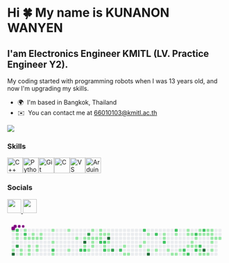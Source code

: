 Hi 🍀 My name is KUNANON WANYEN
===============================

I'am Electronics Engineer KMITL (LV. Practice Engineer Y2).
-----------------------------------------------------------

My coding started with programming robots when I was 13 years old, and now I'm upgrading my skills.

* 🌍  I'm based in Bangkok, Thailand
* ✉️  You can contact me at [66010103@kmitl.ac.th](mailto:66010103@kmitl.ac.th)

<a href="https://www.github.com/EARTHISALWAYSHAPPY" target="_blank" rel="noreferrer"><img
src="https://img.shields.io/github/followers/EARTHISALWAYSHAPPY?logo=github&style=for-the-badge&color=3382ed&labelColor=000000" /></a>

### Skills


<p align="left">
<a href="https://docs.microsoft.com/en-us/cpp/?view=msvc-170" target="_blank" rel="noreferrer"><img src="https://raw.githubusercontent.com/danielcranney/readme-generator/main/public/icons/skills/cplusplus-colored.svg" width="36" height="36" alt="C++" /></a><a href="https://www.python.org/" target="_blank" rel="noreferrer"><img src="https://raw.githubusercontent.com/danielcranney/readme-generator/main/public/icons/skills/python-colored.svg" width="36" height="36" alt="Python" /></a><a href="https://git-scm.com/" target="_blank" rel="noreferrer"><img src="https://raw.githubusercontent.com/danielcranney/readme-generator/main/public/icons/skills/git-colored.svg" width="36" height="36" alt="Git" /></a><a href="https://docs.microsoft.com/en-us/cpp/?view=msvc-170" target="_blank" rel="noreferrer"><img src="https://raw.githubusercontent.com/danielcranney/readme-generator/main/public/icons/skills/c-colored.svg" width="36" height="36" alt="C" /></a><a href="https://code.visualstudio.com/" target="_blank" rel="noreferrer"><img src="https://raw.githubusercontent.com/danielcranney/readme-generator/main/public/icons/skills/visualstudiocode.svg" width="36" height="36" alt="VS Code" /></a><a href="https://store.arduino.cc/?gclid=Cj0KCQjw2eilBhCCARIsAG0Pf8uueBifykWcsSS4LPESeGQfxGVKJYnzV7bz471XfknQJy_1VINVWM8aAkLtEALw_wcB" target="_blank" rel="noreferrer"><img src="https://raw.githubusercontent.com/danielcranney/readme-generator/main/public/icons/skills/arduino-colored.svg" width="36" height="36" alt="Arduino" /></a>
</p>


### Socials

<p align="left"> <a href="https://discord.com/users/worldddd" target="_blank" rel="noreferrer"> <picture> <source media="(prefers-color-scheme: dark)" srcset="https://raw.githubusercontent.com/danielcranney/readme-generator/main/public/icons/socials/discord-dark.svg" /> <source media="(prefers-color-scheme: light)" srcset="https://raw.githubusercontent.com/danielcranney/readme-generator/main/public/icons/socials/discord.svg" /> <img src="https://raw.githubusercontent.com/danielcranney/readme-generator/main/public/icons/socials/discord.svg" width="32" height="32" /> </picture> </a> <a href="https://www.github.com/EARTHISALWAYSHAPPY" target="_blank" rel="noreferrer"> <picture> <source media="(prefers-color-scheme: dark)" srcset="https://raw.githubusercontent.com/danielcranney/readme-generator/main/public/icons/socials/github-dark.svg" /> <source media="(prefers-color-scheme: light)" srcset="https://raw.githubusercontent.com/danielcranney/readme-generator/main/public/icons/socials/github.svg" /> <img src="https://raw.githubusercontent.com/danielcranney/readme-generator/main/public/icons/socials/github.svg" width="32" height="32" /> </picture> </a></p>


<svg viewBox="-16 -32 880 192" width="880" height="192" xmlns="http://www.w3.org/2000/svg"><style>@keyframes c0{.18%{fill:var(--c1)}.2%,to{fill:var(--ce)}}@keyframes c1{44.43%{fill:var(--c1)}44.45%,to{fill:var(--ce)}}@keyframes c2{97.26%{fill:var(--c4)}97.28%,to{fill:var(--ce)}}@keyframes c3{72.11%{fill:var(--c2)}72.13%,to{fill:var(--ce)}}@keyframes c4{.57%{fill:var(--c1)}.59%,to{fill:var(--ce)}}@keyframes c5{.77%{fill:var(--c1)}.79%,to{fill:var(--ce)}}@keyframes c6{72.89%{fill:var(--c3)}72.91%,to{fill:var(--ce)}}@keyframes c7{4.28%{fill:var(--c1)}4.3%,to{fill:var(--ce)}}@keyframes c8{4.47%{fill:var(--c1)}4.49%,to{fill:var(--ce)}}@keyframes c9{3.11%{fill:var(--c1)}3.13%,to{fill:var(--ce)}}@keyframes ca{71.53%{fill:var(--c2)}71.55%,to{fill:var(--ce)}}@keyframes cb{1.16%{fill:var(--c1)}1.18%,to{fill:var(--ce)}}@keyframes cc{1.35%{fill:var(--c1)}1.37%,to{fill:var(--ce)}}@keyframes cd{5.25%{fill:var(--c1)}5.27%,to{fill:var(--ce)}}@keyframes ce{5.06%{fill:var(--c1)}5.08%,to{fill:var(--ce)}}@keyframes cf{4.86%{fill:var(--c1)}4.88%,to{fill:var(--ce)}}@keyframes cg{2.52%{fill:var(--c1)}2.54%,to{fill:var(--ce)}}@keyframes ch{1.55%{fill:var(--c1)}1.57%,to{fill:var(--ce)}}@keyframes ci{1.74%{fill:var(--c1)}1.76%,to{fill:var(--ce)}}@keyframes cj{5.64%{fill:var(--c1)}5.66%,to{fill:var(--ce)}}@keyframes ck{5.84%{fill:var(--c1)}5.86%,to{fill:var(--ce)}}@keyframes cl{2.13%{fill:var(--c1)}2.15%,to{fill:var(--ce)}}@keyframes cm{1.94%{fill:var(--c1)}1.96%,to{fill:var(--ce)}}@keyframes cn{14.22%{fill:var(--c1)}14.24%,to{fill:var(--ce)}}@keyframes co{14.8%{fill:var(--c1)}14.82%,to{fill:var(--ce)}}@keyframes cp{69.39%{fill:var(--c2)}69.41%,to{fill:var(--ce)}}@keyframes cq{6.81%{fill:var(--c1)}6.83%,to{fill:var(--ce)}}@keyframes cr{13.44%{fill:var(--c1)}13.46%,to{fill:var(--ce)}}@keyframes cs{7.79%{fill:var(--c1)}7.81%,to{fill:var(--ce)}}@keyframes ct{12.66%{fill:var(--c1)}12.68%,to{fill:var(--ce)}}@keyframes cu{68.02%{fill:var(--c2)}68.04%,to{fill:var(--ce)}}@keyframes cv{12.27%{fill:var(--c1)}12.29%,to{fill:var(--ce)}}@keyframes cw{81.08%{fill:var(--c4)}81.1%,to{fill:var(--ce)}}@keyframes cx{8.76%{fill:var(--c1)}8.78%,to{fill:var(--ce)}}@keyframes cy{67.83%{fill:var(--c2)}67.85%,to{fill:var(--ce)}}@keyframes cz{76.99%{fill:var(--c3)}77.01%,to{fill:var(--ce)}}@keyframes c10{12.08%{fill:var(--c1)}12.1%,to{fill:var(--ce)}}@keyframes c11{16.95%{fill:var(--c1)}16.97%,to{fill:var(--ce)}}@keyframes c12{11.49%{fill:var(--c1)}11.51%,to{fill:var(--ce)}}@keyframes c13{9.54%{fill:var(--c1)}9.56%,to{fill:var(--ce)}}@keyframes c14{9.35%{fill:var(--c1)}9.37%,to{fill:var(--ce)}}@keyframes c15{9.15%{fill:var(--c1)}9.17%,to{fill:var(--ce)}}@keyframes c16{9.74%{fill:var(--c1)}9.76%,to{fill:var(--ce)}}@keyframes c17{11.1%{fill:var(--c1)}11.12%,to{fill:var(--ce)}}@keyframes c18{10.13%{fill:var(--c1)}10.15%,to{fill:var(--ce)}}@keyframes c19{9.93%{fill:var(--c1)}9.95%,to{fill:var(--ce)}}@keyframes c1a{66.27%{fill:var(--c2)}66.29%,to{fill:var(--ce)}}@keyframes c1b{10.32%{fill:var(--c1)}10.34%,to{fill:var(--ce)}}@keyframes c1c{66.07%{fill:var(--c2)}66.09%,to{fill:var(--ce)}}@keyframes c1d{17.92%{fill:var(--c1)}17.94%,to{fill:var(--ce)}}@keyframes c1e{66.85%{fill:var(--c2)}66.87%,to{fill:var(--ce)}}@keyframes c1f{10.52%{fill:var(--c1)}10.54%,to{fill:var(--ce)}}@keyframes c1g{79.72%{fill:var(--c4)}79.74%,to{fill:var(--ce)}}@keyframes c1h{18.31%{fill:var(--c1)}18.33%,to{fill:var(--ce)}}@keyframes c1i{19.09%{fill:var(--c1)}19.11%,to{fill:var(--ce)}}@keyframes c1j{78.94%{fill:var(--c3)}78.96%,to{fill:var(--ce)}}@keyframes c1k{64.9%{fill:var(--c2)}64.92%,to{fill:var(--ce)}}@keyframes c1l{20.85%{fill:var(--c1)}20.87%,to{fill:var(--ce)}}@keyframes c1m{20.07%{fill:var(--c1)}20.09%,to{fill:var(--ce)}}@keyframes c1n{20.26%{fill:var(--c1)}20.28%,to{fill:var(--ce)}}@keyframes c1o{22.41%{fill:var(--c1)}22.43%,to{fill:var(--ce)}}@keyframes c1p{62.76%{fill:var(--c2)}62.78%,to{fill:var(--ce)}}@keyframes c1q{22.02%{fill:var(--c1)}22.04%,to{fill:var(--ce)}}@keyframes c1r{37.03%{fill:var(--c1)}37.05%,to{fill:var(--ce)}}@keyframes c1s{22.99%{fill:var(--c1)}23.01%,to{fill:var(--ce)}}@keyframes c1t{84.79%{fill:var(--c4)}84.81%,to{fill:var(--ce)}}@keyframes c1u{60.42%{fill:var(--c2)}60.44%,to{fill:var(--ce)}}@keyframes c1v{23.38%{fill:var(--c1)}23.4%,to{fill:var(--ce)}}@keyframes c1w{35.86%{fill:var(--c1)}35.88%,to{fill:var(--ce)}}@keyframes c1x{36.05%{fill:var(--c1)}36.07%,to{fill:var(--ce)}}@keyframes c1y{61.2%{fill:var(--c2)}61.22%,to{fill:var(--ce)}}@keyframes c1z{23.97%{fill:var(--c1)}23.99%,to{fill:var(--ce)}}@keyframes c20{24.36%{fill:var(--c1)}24.38%,to{fill:var(--ce)}}@keyframes c21{59.25%{fill:var(--c2)}59.27%,to{fill:var(--ce)}}@keyframes c22{35.27%{fill:var(--c1)}35.29%,to{fill:var(--ce)}}@keyframes c23{24.55%{fill:var(--c1)}24.57%,to{fill:var(--ce)}}@keyframes c24{25.72%{fill:var(--c1)}25.74%,to{fill:var(--ce)}}@keyframes c25{55.55%{fill:var(--c2)}55.57%,to{fill:var(--ce)}}@keyframes c26{24.94%{fill:var(--c1)}24.96%,to{fill:var(--ce)}}@keyframes c27{32.93%{fill:var(--c1)}32.95%,to{fill:var(--ce)}}@keyframes c28{32.74%{fill:var(--c1)}32.76%,to{fill:var(--ce)}}@keyframes c29{26.31%{fill:var(--c1)}26.33%,to{fill:var(--ce)}}@keyframes c2a{55.94%{fill:var(--c2)}55.96%,to{fill:var(--ce)}}@keyframes c2b{32.54%{fill:var(--c1)}32.56%,to{fill:var(--ce)}}@keyframes c2c{32.15%{fill:var(--c1)}32.17%,to{fill:var(--ce)}}@keyframes c2d{26.5%{fill:var(--c1)}26.52%,to{fill:var(--ce)}}@keyframes c2e{57.3%{fill:var(--c2)}57.32%,to{fill:var(--ce)}}@keyframes c2f{27.09%{fill:var(--c1)}27.11%,to{fill:var(--ce)}}@keyframes c2g{26.7%{fill:var(--c1)}26.72%,to{fill:var(--ce)}}@keyframes c2h{54.96%{fill:var(--c2)}54.98%,to{fill:var(--ce)}}@keyframes c2i{33.52%{fill:var(--c1)}33.54%,to{fill:var(--ce)}}@keyframes c2j{27.48%{fill:var(--c1)}27.5%,to{fill:var(--ce)}}@keyframes c2k{54.57%{fill:var(--c2)}54.59%,to{fill:var(--ce)}}@keyframes c2l{54.38%{fill:var(--c1)}54.4%,to{fill:var(--ce)}}@keyframes c2m{31.18%{fill:var(--c1)}31.2%,to{fill:var(--ce)}}@keyframes c2n{57.88%{fill:var(--c2)}57.9%,to{fill:var(--ce)}}@keyframes c2o{27.67%{fill:var(--c1)}27.69%,to{fill:var(--ce)}}@keyframes c2p{87.71%{fill:var(--c4)}87.73%,to{fill:var(--ce)}}@keyframes c2q{30.98%{fill:var(--c1)}31%,to{fill:var(--ce)}}@keyframes c2r{28.45%{fill:var(--c1)}28.47%,to{fill:var(--ce)}}@keyframes c2s{27.87%{fill:var(--c1)}27.89%,to{fill:var(--ce)}}@keyframes c2t{30.79%{fill:var(--c1)}30.81%,to{fill:var(--ce)}}@keyframes c2u{28.26%{fill:var(--c1)}28.28%,to{fill:var(--ce)}}@keyframes c2v{28.06%{fill:var(--c1)}28.08%,to{fill:var(--ce)}}@keyframes c2w{29.03%{fill:var(--c1)}29.05%,to{fill:var(--ce)}}@keyframes c2x{30.01%{fill:var(--c1)}30.03%,to{fill:var(--ce)}}@keyframes c2y{30.4%{fill:var(--c1)}30.42%,to{fill:var(--ce)}}@keyframes c2z{29.23%{fill:var(--c1)}29.25%,to{fill:var(--ce)}}@keyframes c30{29.42%{fill:var(--c1)}29.44%,to{fill:var(--ce)}}@keyframes u0{.18%{transform:scale(0,1)}.2%,.57%{transform:scale(.01,1)}.59%,.77%{transform:scale(.02,1)}.79%,1.16%{transform:scale(.04,1)}1.18%,1.35%{transform:scale(.05,1)}1.37%,1.55%{transform:scale(.06,1)}1.57%,1.74%{transform:scale(.07,1)}1.76%,1.94%{transform:scale(.09,1)}1.96%,2.13%{transform:scale(.1,1)}2.15%,2.52%{transform:scale(.11,1)}2.54%,3.11%{transform:scale(.12,1)}3.13%,4.28%{transform:scale(.13,1)}4.3%,4.47%{transform:scale(.15,1)}4.49%,4.86%{transform:scale(.16,1)}4.88%,5.06%{transform:scale(.17,1)}5.08%,5.25%{transform:scale(.18,1)}5.27%,5.64%{transform:scale(.2,1)}5.66%,5.84%{transform:scale(.21,1)}5.86%,6.81%{transform:scale(.22,1)}6.83%,7.79%{transform:scale(.23,1)}7.81%,8.76%{transform:scale(.24,1)}8.78%,9.15%{transform:scale(.26,1)}9.17%,9.35%{transform:scale(.27,1)}9.37%,9.54%{transform:scale(.28,1)}9.56%,9.74%{transform:scale(.29,1)}9.76%,9.93%{transform:scale(.3,1)}10.13%,9.95%{transform:scale(.32,1)}10.15%,10.32%{transform:scale(.33,1)}10.34%,10.52%{transform:scale(.34,1)}10.54%,11.1%{transform:scale(.35,1)}11.12%,11.49%{transform:scale(.37,1)}11.51%,12.08%{transform:scale(.38,1)}12.1%,12.27%{transform:scale(.39,1)}12.29%,12.66%{transform:scale(.4,1)}12.68%,13.44%{transform:scale(.41,1)}13.46%,14.22%{transform:scale(.43,1)}14.24%,14.8%{transform:scale(.44,1)}14.82%,16.95%{transform:scale(.45,1)}16.97%,17.92%{transform:scale(.46,1)}17.94%,18.31%{transform:scale(.48,1)}18.33%,19.09%{transform:scale(.49,1)}19.11%,20.07%{transform:scale(.5,1)}20.09%,20.26%{transform:scale(.51,1)}20.28%,20.85%{transform:scale(.52,1)}20.87%,22.02%{transform:scale(.54,1)}22.04%,22.41%{transform:scale(.55,1)}22.43%,22.99%{transform:scale(.56,1)}23.01%,23.38%{transform:scale(.57,1)}23.4%,23.97%{transform:scale(.59,1)}23.99%,24.36%{transform:scale(.6,1)}24.38%,24.55%{transform:scale(.61,1)}24.57%,24.94%{transform:scale(.62,1)}24.96%,25.72%{transform:scale(.63,1)}25.74%,26.31%{transform:scale(.65,1)}26.33%,26.5%{transform:scale(.66,1)}26.52%,26.7%{transform:scale(.67,1)}26.72%,27.09%{transform:scale(.68,1)}27.11%,27.48%{transform:scale(.7,1)}27.5%,27.67%{transform:scale(.71,1)}27.69%,27.87%{transform:scale(.72,1)}27.89%,28.06%{transform:scale(.73,1)}28.08%,28.26%{transform:scale(.74,1)}28.28%,28.45%{transform:scale(.76,1)}28.47%,29.03%{transform:scale(.77,1)}29.05%,29.23%{transform:scale(.78,1)}29.25%,29.42%{transform:scale(.79,1)}29.44%,30.01%{transform:scale(.8,1)}30.03%,30.4%{transform:scale(.82,1)}30.42%,30.79%{transform:scale(.83,1)}30.81%,30.98%{transform:scale(.84,1)}31%,31.18%{transform:scale(.85,1)}31.2%,32.15%{transform:scale(.87,1)}32.17%,32.54%{transform:scale(.88,1)}32.56%,32.74%{transform:scale(.89,1)}32.76%,32.93%{transform:scale(.9,1)}32.95%,33.52%{transform:scale(.91,1)}33.54%,35.27%{transform:scale(.93,1)}35.29%,35.86%{transform:scale(.94,1)}35.88%,36.05%{transform:scale(.95,1)}36.07%,37.03%{transform:scale(.96,1)}37.05%,44.43%{transform:scale(.98,1)}44.45%,54.38%{transform:scale(.99,1)}54.4%,to{transform:scale(1,1)}}@keyframes u1{54.57%{transform:scale(0,1)}54.59%,54.96%{transform:scale(.05,1)}54.98%,55.55%{transform:scale(.11,1)}55.57%,55.94%{transform:scale(.16,1)}55.96%,57.3%{transform:scale(.21,1)}57.32%,57.88%{transform:scale(.26,1)}57.9%,59.25%{transform:scale(.32,1)}59.27%,60.42%{transform:scale(.37,1)}60.44%,61.2%{transform:scale(.42,1)}61.22%,62.76%{transform:scale(.47,1)}62.78%,64.9%{transform:scale(.53,1)}64.92%,66.07%{transform:scale(.58,1)}66.09%,66.27%{transform:scale(.63,1)}66.29%,66.85%{transform:scale(.68,1)}66.87%,67.83%{transform:scale(.74,1)}67.85%,68.02%{transform:scale(.79,1)}68.04%,69.39%{transform:scale(.84,1)}69.41%,71.53%{transform:scale(.89,1)}71.55%,72.11%{transform:scale(.95,1)}72.13%,to{transform:scale(1,1)}}@keyframes u2{72.89%{transform:scale(0,1)}72.91%,76.99%{transform:scale(.33,1)}77.01%,78.94%{transform:scale(.67,1)}78.96%,to{transform:scale(1,1)}}@keyframes u3{79.72%{transform:scale(0,1)}79.74%,81.08%{transform:scale(.2,1)}81.1%,84.79%{transform:scale(.4,1)}84.81%,87.71%{transform:scale(.6,1)}87.73%,97.26%{transform:scale(.8,1)}97.28%,to{transform:scale(1,1)}}@keyframes s0{0%,99.81%{transform:translate(0,-16px)}.39%{transform:translate(0,16px)}.58%{transform:translate(16px,16px)}.78%{transform:translate(16px,32px)}1.95%{transform:translate(112px,32px)}2.14%{transform:translate(112px,16px)}2.53%{transform:translate(80px,16px)}2.73%{transform:translate(80px,0)}3.31%{transform:translate(32px,0)}4.48%{transform:translate(32px,96px)}4.87%{transform:translate(64px,96px)}5.26%{transform:translate(64px,64px)}5.65%{transform:translate(96px,64px)}5.85%{transform:translate(96px,80px)}46.2%,6.43%{transform:translate(144px,80px)}46.39%,6.63%{transform:translate(144px,96px)}47.37%,7.6%{transform:translate(224px,96px)}7.8%{transform:translate(224px,80px)}8.19%{transform:translate(256px,80px)}8.38%{transform:translate(256px,64px)}9.16%{transform:translate(320px,64px)}11.89%,39.96%,9.55%{transform:translate(320px,32px)}9.94%{transform:translate(352px,32px)}10.14%{transform:translate(352px,16px)}10.53%{transform:translate(384px,16px)}10.72%{transform:translate(384px,0)}11.5%{transform:translate(320px,0)}12.67%{transform:translate(256px,32px)}13.06%{transform:translate(256px,0)}14.23%{transform:translate(160px,0)}14.81%{transform:translate(160px,48px)}16.18%{transform:translate(272px,48px)}16.37%{transform:translate(272px,64px)}16.76%,76.41%{transform:translate(304px,64px)}16.96%{transform:translate(304px,80px)}17.54%{transform:translate(352px,80px)}17.74%,66.47%{transform:translate(352px,64px)}18.13%,18.91%{transform:translate(384px,64px)}18.32%{transform:translate(384px,48px)}18.52%{transform:translate(400px,48px)}18.71%{transform:translate(400px,64px)}19.3%{transform:translate(384px,96px)}20.27%{transform:translate(464px,96px)}20.66%{transform:translate(464px,64px)}20.86%{transform:translate(448px,64px)}21.05%{transform:translate(448px,48px)}22.03%{transform:translate(528px,48px)}22.22%{transform:translate(528px,64px)}22.42%{transform:translate(512px,64px)}22.61%{transform:translate(512px,80px)}24.17%{transform:translate(640px,80px)}24.37%{transform:translate(640px,96px)}24.95%,55.75%{transform:translate(688px,96px)}25.15%{transform:translate(688px,112px)}25.34%{transform:translate(672px,112px)}25.93%{transform:translate(672px,64px)}26.71%,54.78%{transform:translate(736px,64px)}27.1%{transform:translate(736px,32px)}27.29%{transform:translate(752px,32px)}27.49%{transform:translate(752px,16px)}28.07%,28.85%{transform:translate(800px,16px)}28.27%{transform:translate(800px,0)}28.46%{transform:translate(784px,0)}28.65%{transform:translate(784px,16px)}29.04%{transform:translate(800px,32px)}29.43%{transform:translate(832px,32px)}29.63%{transform:translate(832px,48px)}30.02%{transform:translate(800px,48px)}30.41%{transform:translate(800px,80px)}30.6%{transform:translate(784px,80px)}30.8%{transform:translate(784px,96px)}31.58%,53.8%{transform:translate(720px,96px)}32.55%{transform:translate(720px,16px)}32.75%{transform:translate(704px,16px)}32.94%{transform:translate(704px,0)}33.53%{transform:translate(752px,0)}33.72%{transform:translate(752px,-16px)}34.7%{transform:translate(672px,-16px)}35.09%{transform:translate(672px,16px)}35.87%,60.82%{transform:translate(608px,16px)}36.06%{transform:translate(608px,32px)}36.65%{transform:translate(560px,32px)}36.84%{transform:translate(560px,16px)}39.77%{transform:translate(320px,16px)}43.86%{transform:translate(0,32px)}44.44%,97.08%{transform:translate(0,80px)}47.56%{transform:translate(224px,112px)}53.61%{transform:translate(720px,112px)}54.19%{transform:translate(752px,96px)}54.58%{transform:translate(752px,64px)}54.97%{transform:translate(736px,80px)}55.56%{transform:translate(688px,80px)}56.34%{transform:translate(736px,96px)}57.31%{transform:translate(736px,16px)}57.7%{transform:translate(768px,16px)}57.89%{transform:translate(768px,0)}60.23%{transform:translate(576px,0)}60.43%{transform:translate(576px,16px)}61.21%{transform:translate(608px,48px)}61.4%{transform:translate(592px,48px)}61.99%{transform:translate(592px,0)}63.94%{transform:translate(432px,0)}64.91%{transform:translate(432px,80px)}65.11%{transform:translate(416px,80px)}65.5%{transform:translate(416px,48px)}66.28%{transform:translate(352px,48px)}66.67%{transform:translate(368px,64px)}66.86%{transform:translate(368px,80px)}69.4%{transform:translate(160px,80px)}70.18%{transform:translate(160px,16px)}71.54%{transform:translate(48px,16px)}71.73%,99.03%{transform:translate(48px,0)}72.12%,98.64%{transform:translate(16px,0)}72.9%{transform:translate(16px,64px)}77%{transform:translate(304px,16px)}78.17%{transform:translate(400px,16px)}78.95%{transform:translate(400px,80px)}79.14%{transform:translate(384px,80px)}79.73%{transform:translate(384px,32px)}80.9%{transform:translate(288px,32px)}81.09%{transform:translate(288px,48px)}84.21%{transform:translate(544px,48px)}84.8%{transform:translate(544px,96px)}87.52%{transform:translate(768px,96px)}87.72%{transform:translate(768px,80px)}97.27%{transform:translate(0,96px)}97.47%{transform:translate(16px,96px)}99.22%{transform:translate(48px,-16px)}}@keyframes s1{0%,99.81%{transform:translate(16px,-16px)}.19%{transform:translate(0,-16px)}.58%{transform:translate(0,16px)}.78%{transform:translate(16px,16px)}.97%{transform:translate(16px,32px)}2.14%{transform:translate(112px,32px)}2.34%{transform:translate(112px,16px)}2.73%{transform:translate(80px,16px)}2.92%{transform:translate(80px,0)}3.51%{transform:translate(32px,0)}4.68%{transform:translate(32px,96px)}5.07%{transform:translate(64px,96px)}5.46%{transform:translate(64px,64px)}5.85%{transform:translate(96px,64px)}6.04%{transform:translate(96px,80px)}46.39%,6.63%{transform:translate(144px,80px)}46.59%,6.82%{transform:translate(144px,96px)}47.56%,7.8%{transform:translate(224px,96px)}7.99%{transform:translate(224px,80px)}8.38%{transform:translate(256px,80px)}8.58%{transform:translate(256px,64px)}9.36%{transform:translate(320px,64px)}12.09%,40.16%,9.75%{transform:translate(320px,32px)}10.14%{transform:translate(352px,32px)}10.33%{transform:translate(352px,16px)}10.72%{transform:translate(384px,16px)}10.92%{transform:translate(384px,0)}11.7%{transform:translate(320px,0)}12.87%{transform:translate(256px,32px)}13.26%{transform:translate(256px,0)}14.42%{transform:translate(160px,0)}15.01%{transform:translate(160px,48px)}16.37%{transform:translate(272px,48px)}16.57%{transform:translate(272px,64px)}16.96%,76.61%{transform:translate(304px,64px)}17.15%{transform:translate(304px,80px)}17.74%{transform:translate(352px,80px)}17.93%,66.67%{transform:translate(352px,64px)}18.32%,19.1%{transform:translate(384px,64px)}18.52%{transform:translate(384px,48px)}18.71%{transform:translate(400px,48px)}18.91%{transform:translate(400px,64px)}19.49%{transform:translate(384px,96px)}20.47%{transform:translate(464px,96px)}20.86%{transform:translate(464px,64px)}21.05%{transform:translate(448px,64px)}21.25%{transform:translate(448px,48px)}22.22%{transform:translate(528px,48px)}22.42%{transform:translate(528px,64px)}22.61%{transform:translate(512px,64px)}22.81%{transform:translate(512px,80px)}24.37%{transform:translate(640px,80px)}24.56%{transform:translate(640px,96px)}25.15%,55.95%{transform:translate(688px,96px)}25.34%{transform:translate(688px,112px)}25.54%{transform:translate(672px,112px)}26.12%{transform:translate(672px,64px)}26.9%,54.97%{transform:translate(736px,64px)}27.29%{transform:translate(736px,32px)}27.49%{transform:translate(752px,32px)}27.68%{transform:translate(752px,16px)}28.27%,29.04%{transform:translate(800px,16px)}28.46%{transform:translate(800px,0)}28.65%{transform:translate(784px,0)}28.85%{transform:translate(784px,16px)}29.24%{transform:translate(800px,32px)}29.63%{transform:translate(832px,32px)}29.82%{transform:translate(832px,48px)}30.21%{transform:translate(800px,48px)}30.6%{transform:translate(800px,80px)}30.8%{transform:translate(784px,80px)}30.99%{transform:translate(784px,96px)}31.77%,54%{transform:translate(720px,96px)}32.75%{transform:translate(720px,16px)}32.94%{transform:translate(704px,16px)}33.14%{transform:translate(704px,0)}33.72%{transform:translate(752px,0)}33.92%{transform:translate(752px,-16px)}34.89%{transform:translate(672px,-16px)}35.28%{transform:translate(672px,16px)}36.06%,61.01%{transform:translate(608px,16px)}36.26%{transform:translate(608px,32px)}36.84%{transform:translate(560px,32px)}37.04%{transform:translate(560px,16px)}39.96%{transform:translate(320px,16px)}44.05%{transform:translate(0,32px)}44.64%,97.27%{transform:translate(0,80px)}47.76%{transform:translate(224px,112px)}53.8%{transform:translate(720px,112px)}54.39%{transform:translate(752px,96px)}54.78%{transform:translate(752px,64px)}55.17%{transform:translate(736px,80px)}55.75%{transform:translate(688px,80px)}56.53%{transform:translate(736px,96px)}57.5%{transform:translate(736px,16px)}57.89%{transform:translate(768px,16px)}58.09%{transform:translate(768px,0)}60.43%{transform:translate(576px,0)}60.62%{transform:translate(576px,16px)}61.4%{transform:translate(608px,48px)}61.6%{transform:translate(592px,48px)}62.18%{transform:translate(592px,0)}64.13%{transform:translate(432px,0)}65.11%{transform:translate(432px,80px)}65.3%{transform:translate(416px,80px)}65.69%{transform:translate(416px,48px)}66.47%{transform:translate(352px,48px)}66.86%{transform:translate(368px,64px)}67.06%{transform:translate(368px,80px)}69.59%{transform:translate(160px,80px)}70.37%{transform:translate(160px,16px)}71.73%{transform:translate(48px,16px)}71.93%,99.22%{transform:translate(48px,0)}72.32%,98.83%{transform:translate(16px,0)}73.1%{transform:translate(16px,64px)}77.19%{transform:translate(304px,16px)}78.36%{transform:translate(400px,16px)}79.14%{transform:translate(400px,80px)}79.34%{transform:translate(384px,80px)}79.92%{transform:translate(384px,32px)}81.09%{transform:translate(288px,32px)}81.29%{transform:translate(288px,48px)}84.41%{transform:translate(544px,48px)}84.99%{transform:translate(544px,96px)}87.72%{transform:translate(768px,96px)}87.91%{transform:translate(768px,80px)}97.47%{transform:translate(0,96px)}97.66%{transform:translate(16px,96px)}99.42%{transform:translate(48px,-16px)}}@keyframes s2{0%,99.81%{transform:translate(32px,-16px)}.39%{transform:translate(0,-16px)}.78%{transform:translate(0,16px)}.97%{transform:translate(16px,16px)}1.17%{transform:translate(16px,32px)}2.34%{transform:translate(112px,32px)}2.53%{transform:translate(112px,16px)}2.92%{transform:translate(80px,16px)}3.12%{transform:translate(80px,0)}3.7%{transform:translate(32px,0)}4.87%{transform:translate(32px,96px)}5.26%{transform:translate(64px,96px)}5.65%{transform:translate(64px,64px)}6.04%{transform:translate(96px,64px)}6.24%{transform:translate(96px,80px)}46.59%,6.82%{transform:translate(144px,80px)}46.78%,7.02%{transform:translate(144px,96px)}47.76%,7.99%{transform:translate(224px,96px)}8.19%{transform:translate(224px,80px)}8.58%{transform:translate(256px,80px)}8.77%{transform:translate(256px,64px)}9.55%{transform:translate(320px,64px)}12.28%,40.35%,9.94%{transform:translate(320px,32px)}10.33%{transform:translate(352px,32px)}10.53%{transform:translate(352px,16px)}10.92%{transform:translate(384px,16px)}11.11%{transform:translate(384px,0)}11.89%{transform:translate(320px,0)}13.06%{transform:translate(256px,32px)}13.45%{transform:translate(256px,0)}14.62%{transform:translate(160px,0)}15.2%{transform:translate(160px,48px)}16.57%{transform:translate(272px,48px)}16.76%{transform:translate(272px,64px)}17.15%,76.8%{transform:translate(304px,64px)}17.35%{transform:translate(304px,80px)}17.93%{transform:translate(352px,80px)}18.13%,66.86%{transform:translate(352px,64px)}18.52%,19.3%{transform:translate(384px,64px)}18.71%{transform:translate(384px,48px)}18.91%{transform:translate(400px,48px)}19.1%{transform:translate(400px,64px)}19.69%{transform:translate(384px,96px)}20.66%{transform:translate(464px,96px)}21.05%{transform:translate(464px,64px)}21.25%{transform:translate(448px,64px)}21.44%{transform:translate(448px,48px)}22.42%{transform:translate(528px,48px)}22.61%{transform:translate(528px,64px)}22.81%{transform:translate(512px,64px)}23%{transform:translate(512px,80px)}24.56%{transform:translate(640px,80px)}24.76%{transform:translate(640px,96px)}25.34%,56.14%{transform:translate(688px,96px)}25.54%{transform:translate(688px,112px)}25.73%{transform:translate(672px,112px)}26.32%{transform:translate(672px,64px)}27.1%,55.17%{transform:translate(736px,64px)}27.49%{transform:translate(736px,32px)}27.68%{transform:translate(752px,32px)}27.88%{transform:translate(752px,16px)}28.46%,29.24%{transform:translate(800px,16px)}28.65%{transform:translate(800px,0)}28.85%{transform:translate(784px,0)}29.04%{transform:translate(784px,16px)}29.43%{transform:translate(800px,32px)}29.82%{transform:translate(832px,32px)}30.02%{transform:translate(832px,48px)}30.41%{transform:translate(800px,48px)}30.8%{transform:translate(800px,80px)}30.99%{transform:translate(784px,80px)}31.19%{transform:translate(784px,96px)}31.97%,54.19%{transform:translate(720px,96px)}32.94%{transform:translate(720px,16px)}33.14%{transform:translate(704px,16px)}33.33%{transform:translate(704px,0)}33.92%{transform:translate(752px,0)}34.11%{transform:translate(752px,-16px)}35.09%{transform:translate(672px,-16px)}35.48%{transform:translate(672px,16px)}36.26%,61.21%{transform:translate(608px,16px)}36.45%{transform:translate(608px,32px)}37.04%{transform:translate(560px,32px)}37.23%{transform:translate(560px,16px)}40.16%{transform:translate(320px,16px)}44.25%{transform:translate(0,32px)}44.83%,97.47%{transform:translate(0,80px)}47.95%{transform:translate(224px,112px)}54%{transform:translate(720px,112px)}54.58%{transform:translate(752px,96px)}54.97%{transform:translate(752px,64px)}55.36%{transform:translate(736px,80px)}55.95%{transform:translate(688px,80px)}56.73%{transform:translate(736px,96px)}57.7%{transform:translate(736px,16px)}58.09%{transform:translate(768px,16px)}58.28%{transform:translate(768px,0)}60.62%{transform:translate(576px,0)}60.82%{transform:translate(576px,16px)}61.6%{transform:translate(608px,48px)}61.79%{transform:translate(592px,48px)}62.38%{transform:translate(592px,0)}64.33%{transform:translate(432px,0)}65.3%{transform:translate(432px,80px)}65.5%{transform:translate(416px,80px)}65.89%{transform:translate(416px,48px)}66.67%{transform:translate(352px,48px)}67.06%{transform:translate(368px,64px)}67.25%{transform:translate(368px,80px)}69.79%{transform:translate(160px,80px)}70.57%{transform:translate(160px,16px)}71.93%{transform:translate(48px,16px)}72.12%,99.42%{transform:translate(48px,0)}72.51%,99.03%{transform:translate(16px,0)}73.29%{transform:translate(16px,64px)}77.39%{transform:translate(304px,16px)}78.56%{transform:translate(400px,16px)}79.34%{transform:translate(400px,80px)}79.53%{transform:translate(384px,80px)}80.12%{transform:translate(384px,32px)}81.29%{transform:translate(288px,32px)}81.48%{transform:translate(288px,48px)}84.6%{transform:translate(544px,48px)}85.19%{transform:translate(544px,96px)}87.91%{transform:translate(768px,96px)}88.11%{transform:translate(768px,80px)}97.66%{transform:translate(0,96px)}97.86%{transform:translate(16px,96px)}99.61%{transform:translate(48px,-16px)}}@keyframes s3{0%,99.81%{transform:translate(48px,-16px)}.58%{transform:translate(0,-16px)}.97%{transform:translate(0,16px)}1.17%{transform:translate(16px,16px)}1.36%{transform:translate(16px,32px)}2.53%{transform:translate(112px,32px)}2.73%{transform:translate(112px,16px)}3.12%{transform:translate(80px,16px)}3.31%{transform:translate(80px,0)}3.9%{transform:translate(32px,0)}5.07%{transform:translate(32px,96px)}5.46%{transform:translate(64px,96px)}5.85%{transform:translate(64px,64px)}6.24%{transform:translate(96px,64px)}6.43%{transform:translate(96px,80px)}46.78%,7.02%{transform:translate(144px,80px)}46.98%,7.21%{transform:translate(144px,96px)}47.95%,8.19%{transform:translate(224px,96px)}8.38%{transform:translate(224px,80px)}8.77%{transform:translate(256px,80px)}8.97%{transform:translate(256px,64px)}9.75%{transform:translate(320px,64px)}10.14%,12.48%,40.55%{transform:translate(320px,32px)}10.53%{transform:translate(352px,32px)}10.72%{transform:translate(352px,16px)}11.11%{transform:translate(384px,16px)}11.31%{transform:translate(384px,0)}12.09%{transform:translate(320px,0)}13.26%{transform:translate(256px,32px)}13.65%{transform:translate(256px,0)}14.81%{transform:translate(160px,0)}15.4%{transform:translate(160px,48px)}16.76%{transform:translate(272px,48px)}16.96%{transform:translate(272px,64px)}17.35%,77%{transform:translate(304px,64px)}17.54%{transform:translate(304px,80px)}18.13%{transform:translate(352px,80px)}18.32%,67.06%{transform:translate(352px,64px)}18.71%,19.49%{transform:translate(384px,64px)}18.91%{transform:translate(384px,48px)}19.1%{transform:translate(400px,48px)}19.3%{transform:translate(400px,64px)}19.88%{transform:translate(384px,96px)}20.86%{transform:translate(464px,96px)}21.25%{transform:translate(464px,64px)}21.44%{transform:translate(448px,64px)}21.64%{transform:translate(448px,48px)}22.61%{transform:translate(528px,48px)}22.81%{transform:translate(528px,64px)}23%{transform:translate(512px,64px)}23.2%{transform:translate(512px,80px)}24.76%{transform:translate(640px,80px)}24.95%{transform:translate(640px,96px)}25.54%,56.34%{transform:translate(688px,96px)}25.73%{transform:translate(688px,112px)}25.93%{transform:translate(672px,112px)}26.51%{transform:translate(672px,64px)}27.29%,55.36%{transform:translate(736px,64px)}27.68%{transform:translate(736px,32px)}27.88%{transform:translate(752px,32px)}28.07%{transform:translate(752px,16px)}28.65%,29.43%{transform:translate(800px,16px)}28.85%{transform:translate(800px,0)}29.04%{transform:translate(784px,0)}29.24%{transform:translate(784px,16px)}29.63%{transform:translate(800px,32px)}30.02%{transform:translate(832px,32px)}30.21%{transform:translate(832px,48px)}30.6%{transform:translate(800px,48px)}30.99%{transform:translate(800px,80px)}31.19%{transform:translate(784px,80px)}31.38%{transform:translate(784px,96px)}32.16%,54.39%{transform:translate(720px,96px)}33.14%{transform:translate(720px,16px)}33.33%{transform:translate(704px,16px)}33.53%{transform:translate(704px,0)}34.11%{transform:translate(752px,0)}34.31%{transform:translate(752px,-16px)}35.28%{transform:translate(672px,-16px)}35.67%{transform:translate(672px,16px)}36.45%,61.4%{transform:translate(608px,16px)}36.65%{transform:translate(608px,32px)}37.23%{transform:translate(560px,32px)}37.43%{transform:translate(560px,16px)}40.35%{transform:translate(320px,16px)}44.44%{transform:translate(0,32px)}45.03%,97.66%{transform:translate(0,80px)}48.15%{transform:translate(224px,112px)}54.19%{transform:translate(720px,112px)}54.78%{transform:translate(752px,96px)}55.17%{transform:translate(752px,64px)}55.56%{transform:translate(736px,80px)}56.14%{transform:translate(688px,80px)}56.92%{transform:translate(736px,96px)}57.89%{transform:translate(736px,16px)}58.28%{transform:translate(768px,16px)}58.48%{transform:translate(768px,0)}60.82%{transform:translate(576px,0)}61.01%{transform:translate(576px,16px)}61.79%{transform:translate(608px,48px)}61.99%{transform:translate(592px,48px)}62.57%{transform:translate(592px,0)}64.52%{transform:translate(432px,0)}65.5%{transform:translate(432px,80px)}65.69%{transform:translate(416px,80px)}66.08%{transform:translate(416px,48px)}66.86%{transform:translate(352px,48px)}67.25%{transform:translate(368px,64px)}67.45%{transform:translate(368px,80px)}69.98%{transform:translate(160px,80px)}70.76%{transform:translate(160px,16px)}72.12%{transform:translate(48px,16px)}72.32%,99.61%{transform:translate(48px,0)}72.71%,99.22%{transform:translate(16px,0)}73.49%{transform:translate(16px,64px)}77.58%{transform:translate(304px,16px)}78.75%{transform:translate(400px,16px)}79.53%{transform:translate(400px,80px)}79.73%{transform:translate(384px,80px)}80.31%{transform:translate(384px,32px)}81.48%{transform:translate(288px,32px)}81.68%{transform:translate(288px,48px)}84.8%{transform:translate(544px,48px)}85.38%{transform:translate(544px,96px)}88.11%{transform:translate(768px,96px)}88.3%{transform:translate(768px,80px)}97.86%{transform:translate(0,96px)}98.05%{transform:translate(16px,96px)}}:root{--cb:#1b1f230a;--cs:purple;--ce:#ebedf0;--c0:#ebedf0;--c1:#9be9a8;--c2:#40c463;--c3:#30a14e;--c4:#216e39}@media (prefers-color-scheme:dark){:root{--cb:#1b1f230a;--cs:purple;--ce:#161b22;--c1:#01311f;--c2:#034525;--c3:#0f6d31;--c4:#00c647}}.c{shape-rendering:geometricPrecision;rx:2;ry:2;fill:var(--ce);stroke-width:1px;stroke:var(--cb);animation:none 51300ms linear infinite}.c.c0,.c.c1{fill:var(--c1);animation-name:c0}.c.c1{animation-name:c1}.c.c2{fill:var(--c4);animation-name:c2}.c.c3{fill:var(--c2);animation-name:c3}.c.c4,.c.c5{fill:var(--c1);animation-name:c4}.c.c5{animation-name:c5}.c.c6{fill:var(--c3);animation-name:c6}.c.c7,.c.c8,.c.c9{fill:var(--c1);animation-name:c7}.c.c8,.c.c9{animation-name:c8}.c.c9{animation-name:c9}.c.ca{fill:var(--c2);animation-name:ca}.c.cb,.c.cc{fill:var(--c1);animation-name:cb}.c.cc{animation-name:cc}.c.cd,.c.ce,.c.cf{fill:var(--c1);animation-name:cd}.c.ce,.c.cf{animation-name:ce}.c.cf{animation-name:cf}.c.cg,.c.ch,.c.ci{fill:var(--c1);animation-name:cg}.c.ch,.c.ci{animation-name:ch}.c.ci{animation-name:ci}.c.cj,.c.ck,.c.cl{fill:var(--c1);animation-name:cj}.c.ck,.c.cl{animation-name:ck}.c.cl{animation-name:cl}.c.cm,.c.cn,.c.co{fill:var(--c1);animation-name:cm}.c.cn,.c.co{animation-name:cn}.c.co{animation-name:co}.c.cp{fill:var(--c2);animation-name:cp}.c.cq{fill:var(--c1);animation-name:cq}.c.cr,.c.cs,.c.ct{fill:var(--c1);animation-name:cr}.c.cs,.c.ct{animation-name:cs}.c.ct{animation-name:ct}.c.cu{fill:var(--c2);animation-name:cu}.c.cv{fill:var(--c1);animation-name:cv}.c.cw{fill:var(--c4);animation-name:cw}.c.cx{fill:var(--c1);animation-name:cx}.c.cy{fill:var(--c2);animation-name:cy}.c.cz{fill:var(--c3);animation-name:cz}.c.c10{fill:var(--c1);animation-name:c10}.c.c11,.c.c12,.c.c13{fill:var(--c1);animation-name:c11}.c.c12,.c.c13{animation-name:c12}.c.c13{animation-name:c13}.c.c14,.c.c15,.c.c16{fill:var(--c1);animation-name:c14}.c.c15,.c.c16{animation-name:c15}.c.c16{animation-name:c16}.c.c17,.c.c18,.c.c19{fill:var(--c1);animation-name:c17}.c.c18,.c.c19{animation-name:c18}.c.c19{animation-name:c19}.c.c1a{fill:var(--c2);animation-name:c1a}.c.c1b{fill:var(--c1);animation-name:c1b}.c.c1c{fill:var(--c2);animation-name:c1c}.c.c1d{fill:var(--c1);animation-name:c1d}.c.c1e{fill:var(--c2);animation-name:c1e}.c.c1f{fill:var(--c1);animation-name:c1f}.c.c1g{fill:var(--c4);animation-name:c1g}.c.c1h,.c.c1i{fill:var(--c1);animation-name:c1h}.c.c1i{animation-name:c1i}.c.c1j{fill:var(--c3);animation-name:c1j}.c.c1k{fill:var(--c2);animation-name:c1k}.c.c1l{fill:var(--c1);animation-name:c1l}.c.c1m,.c.c1n,.c.c1o{fill:var(--c1);animation-name:c1m}.c.c1n,.c.c1o{animation-name:c1n}.c.c1o{animation-name:c1o}.c.c1p{fill:var(--c2);animation-name:c1p}.c.c1q,.c.c1r,.c.c1s{fill:var(--c1);animation-name:c1q}.c.c1r,.c.c1s{animation-name:c1r}.c.c1s{animation-name:c1s}.c.c1t{fill:var(--c4);animation-name:c1t}.c.c1u{fill:var(--c2);animation-name:c1u}.c.c1v,.c.c1w,.c.c1x{fill:var(--c1);animation-name:c1v}.c.c1w,.c.c1x{animation-name:c1w}.c.c1x{animation-name:c1x}.c.c1y{fill:var(--c2);animation-name:c1y}.c.c1z,.c.c20{fill:var(--c1);animation-name:c1z}.c.c20{animation-name:c20}.c.c21{fill:var(--c2);animation-name:c21}.c.c22,.c.c23,.c.c24{fill:var(--c1);animation-name:c22}.c.c23,.c.c24{animation-name:c23}.c.c24{animation-name:c24}.c.c25{fill:var(--c2);animation-name:c25}.c.c26{fill:var(--c1);animation-name:c26}.c.c27,.c.c28,.c.c29{fill:var(--c1);animation-name:c27}.c.c28,.c.c29{animation-name:c28}.c.c29{animation-name:c29}.c.c2a{fill:var(--c2);animation-name:c2a}.c.c2b,.c.c2c,.c.c2d{fill:var(--c1);animation-name:c2b}.c.c2c,.c.c2d{animation-name:c2c}.c.c2d{animation-name:c2d}.c.c2e{fill:var(--c2);animation-name:c2e}.c.c2f,.c.c2g{fill:var(--c1);animation-name:c2f}.c.c2g{animation-name:c2g}.c.c2h{fill:var(--c2);animation-name:c2h}.c.c2i,.c.c2j{fill:var(--c1);animation-name:c2i}.c.c2j{animation-name:c2j}.c.c2k{fill:var(--c2);animation-name:c2k}.c.c2l,.c.c2m{fill:var(--c1);animation-name:c2l}.c.c2m{animation-name:c2m}.c.c2n{fill:var(--c2);animation-name:c2n}.c.c2o{fill:var(--c1);animation-name:c2o}.c.c2p{fill:var(--c4);animation-name:c2p}.c.c2q,.c.c2r{fill:var(--c1);animation-name:c2q}.c.c2r{animation-name:c2r}.c.c2s,.c.c2t,.c.c2u{fill:var(--c1);animation-name:c2s}.c.c2t,.c.c2u{animation-name:c2t}.c.c2u{animation-name:c2u}.c.c2v,.c.c2w,.c.c2x{fill:var(--c1);animation-name:c2v}.c.c2w,.c.c2x{animation-name:c2w}.c.c2x{animation-name:c2x}.c.c2y,.c.c2z,.c.c30{fill:var(--c1);animation-name:c2y}.c.c2z,.c.c30{animation-name:c2z}.c.c30{animation-name:c30}.s,.u{animation:none linear 51300ms infinite}.u,.u.u0{transform-origin:0 0}.u{transform:scale(0,1)}.u.u0{fill:var(--c1);animation-name:u0}.u.u1{fill:var(--c2);animation-name:u1;transform-origin:637.9px 0}.u.u2{fill:var(--c3);animation-name:u2;transform-origin:785.8px 0}.u.u3{fill:var(--c4);animation-name:u3;transform-origin:809.1px 0}.s{shape-rendering:geometricPrecision;fill:var(--cs)}.s.s0{transform:translate(0,-16px);animation-name:s0}.s.s1{transform:translate(16px,-16px);animation-name:s1}.s.s2{transform:translate(32px,-16px);animation-name:s2}.s.s3{transform:translate(48px,-16px);animation-name:s3}</style><rect class="c c0" x="2" y="2" width="12" height="12"/><rect class="c" x="2" y="18" width="12" height="12"/><rect class="c" x="2" y="34" width="12" height="12"/><rect class="c" x="2" y="50" width="12" height="12"/><rect class="c" x="2" y="66" width="12" height="12"/><rect class="c c1" x="2" y="82" width="12" height="12"/><rect class="c c2" x="2" y="98" width="12" height="12"/><rect class="c c3" x="18" y="2" width="12" height="12"/><rect class="c c4" x="18" y="18" width="12" height="12"/><rect class="c c5" x="18" y="34" width="12" height="12"/><rect class="c" x="18" y="50" width="12" height="12"/><rect class="c c6" x="18" y="66" width="12" height="12"/><rect class="c" x="18" y="82" width="12" height="12"/><rect class="c" x="18" y="98" width="12" height="12"/><rect class="c" x="34" y="2" width="12" height="12"/><rect class="c" x="34" y="18" width="12" height="12"/><rect class="c" x="34" y="34" width="12" height="12"/><rect class="c" x="34" y="50" width="12" height="12"/><rect class="c" x="34" y="66" width="12" height="12"/><rect class="c c7" x="34" y="82" width="12" height="12"/><rect class="c c8" x="34" y="98" width="12" height="12"/><rect class="c c9" x="50" y="2" width="12" height="12"/><rect class="c ca" x="50" y="18" width="12" height="12"/><rect class="c cb" x="50" y="34" width="12" height="12"/><rect class="c" x="50" y="50" width="12" height="12"/><rect class="c" x="50" y="66" width="12" height="12"/><rect class="c" x="50" y="82" width="12" height="12"/><rect class="c" x="50" y="98" width="12" height="12"/><rect class="c" x="66" y="2" width="12" height="12"/><rect class="c" x="66" y="18" width="12" height="12"/><rect class="c cc" x="66" y="34" width="12" height="12"/><rect class="c" x="66" y="50" width="12" height="12"/><rect class="c cd" x="66" y="66" width="12" height="12"/><rect class="c ce" x="66" y="82" width="12" height="12"/><rect class="c cf" x="66" y="98" width="12" height="12"/><rect class="c" x="82" y="2" width="12" height="12"/><rect class="c cg" x="82" y="18" width="12" height="12"/><rect class="c ch" x="82" y="34" width="12" height="12"/><rect class="c" x="82" y="50" width="12" height="12"/><rect class="c" x="82" y="66" width="12" height="12"/><rect class="c" x="82" y="82" width="12" height="12"/><rect class="c" x="82" y="98" width="12" height="12"/><rect class="c" x="98" y="2" width="12" height="12"/><rect class="c" x="98" y="18" width="12" height="12"/><rect class="c ci" x="98" y="34" width="12" height="12"/><rect class="c" x="98" y="50" width="12" height="12"/><rect class="c cj" x="98" y="66" width="12" height="12"/><rect class="c ck" x="98" y="82" width="12" height="12"/><rect class="c" x="98" y="98" width="12" height="12"/><rect class="c" x="114" y="2" width="12" height="12"/><rect class="c cl" x="114" y="18" width="12" height="12"/><rect class="c cm" x="114" y="34" width="12" height="12"/><rect class="c" x="114" y="50" width="12" height="12"/><rect class="c" x="114" y="66" width="12" height="12"/><rect class="c" x="114" y="82" width="12" height="12"/><rect class="c" x="114" y="98" width="12" height="12"/><rect class="c" x="130" y="2" width="12" height="12"/><rect class="c" x="130" y="18" width="12" height="12"/><rect class="c" x="130" y="34" width="12" height="12"/><rect class="c" x="130" y="50" width="12" height="12"/><rect class="c" x="130" y="66" width="12" height="12"/><rect class="c" x="130" y="82" width="12" height="12"/><rect class="c" x="130" y="98" width="12" height="12"/><rect class="c" x="146" y="2" width="12" height="12"/><rect class="c" x="146" y="18" width="12" height="12"/><rect class="c" x="146" y="34" width="12" height="12"/><rect class="c" x="146" y="50" width="12" height="12"/><rect class="c" x="146" y="66" width="12" height="12"/><rect class="c" x="146" y="82" width="12" height="12"/><rect class="c" x="146" y="98" width="12" height="12"/><rect class="c cn" x="162" y="2" width="12" height="12"/><rect class="c" x="162" y="18" width="12" height="12"/><rect class="c" x="162" y="34" width="12" height="12"/><rect class="c co" x="162" y="50" width="12" height="12"/><rect class="c" x="162" y="66" width="12" height="12"/><rect class="c cp" x="162" y="82" width="12" height="12"/><rect class="c cq" x="162" y="98" width="12" height="12"/><rect class="c" x="178" y="2" width="12" height="12"/><rect class="c" x="178" y="18" width="12" height="12"/><rect class="c" x="178" y="34" width="12" height="12"/><rect class="c" x="178" y="50" width="12" height="12"/><rect class="c" x="178" y="66" width="12" height="12"/><rect class="c" x="178" y="82" width="12" height="12"/><rect class="c" x="178" y="98" width="12" height="12"/><rect class="c" x="194" y="2" width="12" height="12"/><rect class="c" x="194" y="18" width="12" height="12"/><rect class="c" x="194" y="34" width="12" height="12"/><rect class="c" x="194" y="50" width="12" height="12"/><rect class="c" x="194" y="66" width="12" height="12"/><rect class="c" x="194" y="82" width="12" height="12"/><rect class="c" x="194" y="98" width="12" height="12"/><rect class="c" x="210" y="2" width="12" height="12"/><rect class="c" x="210" y="18" width="12" height="12"/><rect class="c" x="210" y="34" width="12" height="12"/><rect class="c" x="210" y="50" width="12" height="12"/><rect class="c" x="210" y="66" width="12" height="12"/><rect class="c" x="210" y="82" width="12" height="12"/><rect class="c" x="210" y="98" width="12" height="12"/><rect class="c cr" x="226" y="2" width="12" height="12"/><rect class="c" x="226" y="18" width="12" height="12"/><rect class="c" x="226" y="34" width="12" height="12"/><rect class="c" x="226" y="50" width="12" height="12"/><rect class="c" x="226" y="66" width="12" height="12"/><rect class="c cs" x="226" y="82" width="12" height="12"/><rect class="c" x="226" y="98" width="12" height="12"/><rect class="c" x="242" y="2" width="12" height="12"/><rect class="c" x="242" y="18" width="12" height="12"/><rect class="c" x="242" y="34" width="12" height="12"/><rect class="c" x="242" y="50" width="12" height="12"/><rect class="c" x="242" y="66" width="12" height="12"/><rect class="c" x="242" y="82" width="12" height="12"/><rect class="c" x="242" y="98" width="12" height="12"/><rect class="c" x="258" y="2" width="12" height="12"/><rect class="c" x="258" y="18" width="12" height="12"/><rect class="c ct" x="258" y="34" width="12" height="12"/><rect class="c" x="258" y="50" width="12" height="12"/><rect class="c" x="258" y="66" width="12" height="12"/><rect class="c" x="258" y="82" width="12" height="12"/><rect class="c" x="258" y="98" width="12" height="12"/><rect class="c" x="274" y="2" width="12" height="12"/><rect class="c" x="274" y="18" width="12" height="12"/><rect class="c" x="274" y="34" width="12" height="12"/><rect class="c" x="274" y="50" width="12" height="12"/><rect class="c" x="274" y="66" width="12" height="12"/><rect class="c cu" x="274" y="82" width="12" height="12"/><rect class="c" x="274" y="98" width="12" height="12"/><rect class="c" x="290" y="2" width="12" height="12"/><rect class="c" x="290" y="18" width="12" height="12"/><rect class="c cv" x="290" y="34" width="12" height="12"/><rect class="c cw" x="290" y="50" width="12" height="12"/><rect class="c cx" x="290" y="66" width="12" height="12"/><rect class="c cy" x="290" y="82" width="12" height="12"/><rect class="c" x="290" y="98" width="12" height="12"/><rect class="c" x="306" y="2" width="12" height="12"/><rect class="c cz" x="306" y="18" width="12" height="12"/><rect class="c c10" x="306" y="34" width="12" height="12"/><rect class="c" x="306" y="50" width="12" height="12"/><rect class="c" x="306" y="66" width="12" height="12"/><rect class="c c11" x="306" y="82" width="12" height="12"/><rect class="c" x="306" y="98" width="12" height="12"/><rect class="c c12" x="322" y="2" width="12" height="12"/><rect class="c" x="322" y="18" width="12" height="12"/><rect class="c c13" x="322" y="34" width="12" height="12"/><rect class="c c14" x="322" y="50" width="12" height="12"/><rect class="c c15" x="322" y="66" width="12" height="12"/><rect class="c" x="322" y="82" width="12" height="12"/><rect class="c" x="322" y="98" width="12" height="12"/><rect class="c" x="338" y="2" width="12" height="12"/><rect class="c" x="338" y="18" width="12" height="12"/><rect class="c c16" x="338" y="34" width="12" height="12"/><rect class="c" x="338" y="50" width="12" height="12"/><rect class="c" x="338" y="66" width="12" height="12"/><rect class="c" x="338" y="82" width="12" height="12"/><rect class="c" x="338" y="98" width="12" height="12"/><rect class="c c17" x="354" y="2" width="12" height="12"/><rect class="c c18" x="354" y="18" width="12" height="12"/><rect class="c c19" x="354" y="34" width="12" height="12"/><rect class="c c1a" x="354" y="50" width="12" height="12"/><rect class="c" x="354" y="66" width="12" height="12"/><rect class="c" x="354" y="82" width="12" height="12"/><rect class="c" x="354" y="98" width="12" height="12"/><rect class="c" x="370" y="2" width="12" height="12"/><rect class="c c1b" x="370" y="18" width="12" height="12"/><rect class="c" x="370" y="34" width="12" height="12"/><rect class="c c1c" x="370" y="50" width="12" height="12"/><rect class="c c1d" x="370" y="66" width="12" height="12"/><rect class="c c1e" x="370" y="82" width="12" height="12"/><rect class="c" x="370" y="98" width="12" height="12"/><rect class="c" x="386" y="2" width="12" height="12"/><rect class="c c1f" x="386" y="18" width="12" height="12"/><rect class="c c1g" x="386" y="34" width="12" height="12"/><rect class="c c1h" x="386" y="50" width="12" height="12"/><rect class="c" x="386" y="66" width="12" height="12"/><rect class="c c1i" x="386" y="82" width="12" height="12"/><rect class="c" x="386" y="98" width="12" height="12"/><rect class="c" x="402" y="2" width="12" height="12"/><rect class="c" x="402" y="18" width="12" height="12"/><rect class="c" x="402" y="34" width="12" height="12"/><rect class="c" x="402" y="50" width="12" height="12"/><rect class="c" x="402" y="66" width="12" height="12"/><rect class="c c1j" x="402" y="82" width="12" height="12"/><rect class="c" x="402" y="98" width="12" height="12"/><rect class="c" x="418" y="2" width="12" height="12"/><rect class="c" x="418" y="18" width="12" height="12"/><rect class="c" x="418" y="34" width="12" height="12"/><rect class="c" x="418" y="50" width="12" height="12"/><rect class="c" x="418" y="66" width="12" height="12"/><rect class="c" x="418" y="82" width="12" height="12"/><rect class="c" x="418" y="98" width="12" height="12"/><rect class="c" x="434" y="2" width="12" height="12"/><rect class="c" x="434" y="18" width="12" height="12"/><rect class="c" x="434" y="34" width="12" height="12"/><rect class="c" x="434" y="50" width="12" height="12"/><rect class="c" x="434" y="66" width="12" height="12"/><rect class="c c1k" x="434" y="82" width="12" height="12"/><rect class="c" x="434" y="98" width="12" height="12"/><rect class="c" x="450" y="2" width="12" height="12"/><rect class="c" x="450" y="18" width="12" height="12"/><rect class="c" x="450" y="34" width="12" height="12"/><rect class="c" x="450" y="50" width="12" height="12"/><rect class="c c1l" x="450" y="66" width="12" height="12"/><rect class="c" x="450" y="82" width="12" height="12"/><rect class="c c1m" x="450" y="98" width="12" height="12"/><rect class="c" x="466" y="2" width="12" height="12"/><rect class="c" x="466" y="18" width="12" height="12"/><rect class="c" x="466" y="34" width="12" height="12"/><rect class="c" x="466" y="50" width="12" height="12"/><rect class="c" x="466" y="66" width="12" height="12"/><rect class="c" x="466" y="82" width="12" height="12"/><rect class="c c1n" x="466" y="98" width="12" height="12"/><rect class="c" x="482" y="2" width="12" height="12"/><rect class="c" x="482" y="18" width="12" height="12"/><rect class="c" x="482" y="34" width="12" height="12"/><rect class="c" x="482" y="50" width="12" height="12"/><rect class="c" x="482" y="66" width="12" height="12"/><rect class="c" x="482" y="82" width="12" height="12"/><rect class="c" x="482" y="98" width="12" height="12"/><rect class="c" x="498" y="2" width="12" height="12"/><rect class="c" x="498" y="18" width="12" height="12"/><rect class="c" x="498" y="34" width="12" height="12"/><rect class="c" x="498" y="50" width="12" height="12"/><rect class="c" x="498" y="66" width="12" height="12"/><rect class="c" x="498" y="82" width="12" height="12"/><rect class="c" x="498" y="98" width="12" height="12"/><rect class="c" x="514" y="2" width="12" height="12"/><rect class="c" x="514" y="18" width="12" height="12"/><rect class="c" x="514" y="34" width="12" height="12"/><rect class="c" x="514" y="50" width="12" height="12"/><rect class="c c1o" x="514" y="66" width="12" height="12"/><rect class="c" x="514" y="82" width="12" height="12"/><rect class="c" x="514" y="98" width="12" height="12"/><rect class="c c1p" x="530" y="2" width="12" height="12"/><rect class="c" x="530" y="18" width="12" height="12"/><rect class="c" x="530" y="34" width="12" height="12"/><rect class="c c1q" x="530" y="50" width="12" height="12"/><rect class="c" x="530" y="66" width="12" height="12"/><rect class="c" x="530" y="82" width="12" height="12"/><rect class="c" x="530" y="98" width="12" height="12"/><rect class="c" x="546" y="2" width="12" height="12"/><rect class="c c1r" x="546" y="18" width="12" height="12"/><rect class="c" x="546" y="34" width="12" height="12"/><rect class="c" x="546" y="50" width="12" height="12"/><rect class="c" x="546" y="66" width="12" height="12"/><rect class="c c1s" x="546" y="82" width="12" height="12"/><rect class="c c1t" x="546" y="98" width="12" height="12"/><rect class="c" x="562" y="2" width="12" height="12"/><rect class="c" x="562" y="18" width="12" height="12"/><rect class="c" x="562" y="34" width="12" height="12"/><rect class="c" x="562" y="50" width="12" height="12"/><rect class="c" x="562" y="66" width="12" height="12"/><rect class="c" x="562" y="82" width="12" height="12"/><rect class="c" x="562" y="98" width="12" height="12"/><rect class="c" x="578" y="2" width="12" height="12"/><rect class="c c1u" x="578" y="18" width="12" height="12"/><rect class="c" x="578" y="34" width="12" height="12"/><rect class="c" x="578" y="50" width="12" height="12"/><rect class="c" x="578" y="66" width="12" height="12"/><rect class="c c1v" x="578" y="82" width="12" height="12"/><rect class="c" x="578" y="98" width="12" height="12"/><rect class="c" x="594" y="2" width="12" height="12"/><rect class="c" x="594" y="18" width="12" height="12"/><rect class="c" x="594" y="34" width="12" height="12"/><rect class="c" x="594" y="50" width="12" height="12"/><rect class="c" x="594" y="66" width="12" height="12"/><rect class="c" x="594" y="82" width="12" height="12"/><rect class="c" x="594" y="98" width="12" height="12"/><rect class="c" x="610" y="2" width="12" height="12"/><rect class="c c1w" x="610" y="18" width="12" height="12"/><rect class="c c1x" x="610" y="34" width="12" height="12"/><rect class="c c1y" x="610" y="50" width="12" height="12"/><rect class="c" x="610" y="66" width="12" height="12"/><rect class="c" x="610" y="82" width="12" height="12"/><rect class="c" x="610" y="98" width="12" height="12"/><rect class="c" x="626" y="2" width="12" height="12"/><rect class="c" x="626" y="18" width="12" height="12"/><rect class="c" x="626" y="34" width="12" height="12"/><rect class="c" x="626" y="50" width="12" height="12"/><rect class="c" x="626" y="66" width="12" height="12"/><rect class="c c1z" x="626" y="82" width="12" height="12"/><rect class="c" x="626" y="98" width="12" height="12"/><rect class="c" x="642" y="2" width="12" height="12"/><rect class="c" x="642" y="18" width="12" height="12"/><rect class="c" x="642" y="34" width="12" height="12"/><rect class="c" x="642" y="50" width="12" height="12"/><rect class="c" x="642" y="66" width="12" height="12"/><rect class="c" x="642" y="82" width="12" height="12"/><rect class="c c20" x="642" y="98" width="12" height="12"/><rect class="c c21" x="658" y="2" width="12" height="12"/><rect class="c c22" x="658" y="18" width="12" height="12"/><rect class="c" x="658" y="34" width="12" height="12"/><rect class="c" x="658" y="50" width="12" height="12"/><rect class="c" x="658" y="66" width="12" height="12"/><rect class="c" x="658" y="82" width="12" height="12"/><rect class="c c23" x="658" y="98" width="12" height="12"/><rect class="c" x="674" y="2" width="12" height="12"/><rect class="c" x="674" y="18" width="12" height="12"/><rect class="c" x="674" y="34" width="12" height="12"/><rect class="c" x="674" y="50" width="12" height="12"/><rect class="c" x="674" y="66" width="12" height="12"/><rect class="c c24" x="674" y="82" width="12" height="12"/><rect class="c" x="674" y="98" width="12" height="12"/><rect class="c" x="690" y="2" width="12" height="12"/><rect class="c" x="690" y="18" width="12" height="12"/><rect class="c" x="690" y="34" width="12" height="12"/><rect class="c" x="690" y="50" width="12" height="12"/><rect class="c" x="690" y="66" width="12" height="12"/><rect class="c c25" x="690" y="82" width="12" height="12"/><rect class="c c26" x="690" y="98" width="12" height="12"/><rect class="c c27" x="706" y="2" width="12" height="12"/><rect class="c c28" x="706" y="18" width="12" height="12"/><rect class="c" x="706" y="34" width="12" height="12"/><rect class="c" x="706" y="50" width="12" height="12"/><rect class="c c29" x="706" y="66" width="12" height="12"/><rect class="c" x="706" y="82" width="12" height="12"/><rect class="c c2a" x="706" y="98" width="12" height="12"/><rect class="c" x="722" y="2" width="12" height="12"/><rect class="c c2b" x="722" y="18" width="12" height="12"/><rect class="c" x="722" y="34" width="12" height="12"/><rect class="c c2c" x="722" y="50" width="12" height="12"/><rect class="c c2d" x="722" y="66" width="12" height="12"/><rect class="c" x="722" y="82" width="12" height="12"/><rect class="c" x="722" y="98" width="12" height="12"/><rect class="c" x="738" y="2" width="12" height="12"/><rect class="c c2e" x="738" y="18" width="12" height="12"/><rect class="c c2f" x="738" y="34" width="12" height="12"/><rect class="c" x="738" y="50" width="12" height="12"/><rect class="c c2g" x="738" y="66" width="12" height="12"/><rect class="c c2h" x="738" y="82" width="12" height="12"/><rect class="c" x="738" y="98" width="12" height="12"/><rect class="c c2i" x="754" y="2" width="12" height="12"/><rect class="c c2j" x="754" y="18" width="12" height="12"/><rect class="c" x="754" y="34" width="12" height="12"/><rect class="c" x="754" y="50" width="12" height="12"/><rect class="c c2k" x="754" y="66" width="12" height="12"/><rect class="c c2l" x="754" y="82" width="12" height="12"/><rect class="c c2m" x="754" y="98" width="12" height="12"/><rect class="c c2n" x="770" y="2" width="12" height="12"/><rect class="c c2o" x="770" y="18" width="12" height="12"/><rect class="c" x="770" y="34" width="12" height="12"/><rect class="c" x="770" y="50" width="12" height="12"/><rect class="c" x="770" y="66" width="12" height="12"/><rect class="c c2p" x="770" y="82" width="12" height="12"/><rect class="c c2q" x="770" y="98" width="12" height="12"/><rect class="c c2r" x="786" y="2" width="12" height="12"/><rect class="c c2s" x="786" y="18" width="12" height="12"/><rect class="c" x="786" y="34" width="12" height="12"/><rect class="c" x="786" y="50" width="12" height="12"/><rect class="c" x="786" y="66" width="12" height="12"/><rect class="c" x="786" y="82" width="12" height="12"/><rect class="c c2t" x="786" y="98" width="12" height="12"/><rect class="c c2u" x="802" y="2" width="12" height="12"/><rect class="c c2v" x="802" y="18" width="12" height="12"/><rect class="c c2w" x="802" y="34" width="12" height="12"/><rect class="c c2x" x="802" y="50" width="12" height="12"/><rect class="c" x="802" y="66" width="12" height="12"/><rect class="c c2y" x="802" y="82" width="12" height="12"/><rect class="c" x="802" y="98" width="12" height="12"/><rect class="c" x="818" y="2" width="12" height="12"/><rect class="c" x="818" y="18" width="12" height="12"/><rect class="c c2z" x="818" y="34" width="12" height="12"/><rect class="c" x="818" y="50" width="12" height="12"/><rect class="c" x="818" y="66" width="12" height="12"/><rect class="c" x="818" y="82" width="12" height="12"/><rect class="c" x="818" y="98" width="12" height="12"/><rect class="c" x="834" y="2" width="12" height="12"/><rect class="c" x="834" y="18" width="12" height="12"/><rect class="c c30" x="834" y="34" width="12" height="12"/><rect class="u u0" height="12" width="638.5" x="0.0" y="144"/><rect class="u u1" height="12" width="148.4" x="637.9" y="144"/><rect class="u u2" height="12" width="23.9" x="785.8" y="144"/><rect class="u u3" height="12" width="39.5" x="809.1" y="144"/><rect class="s s0" x="0.8" y="0.8" width="14.4" height="14.4" rx="4.5" ry="4.5"/><rect class="s s1" x="1.8" y="1.8" width="12.3" height="12.3" rx="4.1" ry="4.1"/><rect class="s s2" x="2.6" y="2.6" width="10.8" height="10.8" rx="3.6" ry="3.6"/><rect class="s s3" x="3.0" y="3.0" width="9.9" height="9.9" rx="3.3" ry="3.3"/></svg>
